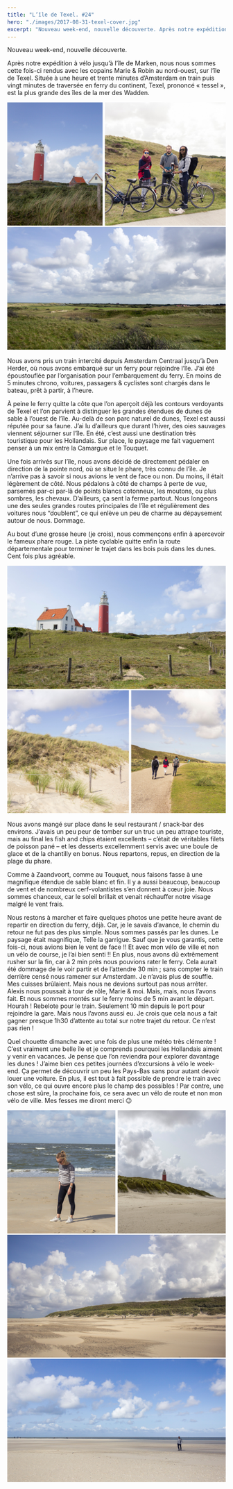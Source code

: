 ```yaml
---
title: "L’île de Texel. #24"
hero: "./images/2017-08-31-texel-cover.jpg"
excerpt: "Nouveau week-end, nouvelle découverte. Après notre expédition à vélo jusqu’à l’île de Marken, nous nous sommes cette fois-ci rendus avec les copains Marie & Robin au nord-ouest, sur l’île de Texel. Située à une heure et trente minutes d’Amsterdam en train puis vingt minutes de traversée en ferry du continent, Texel, prononcé « tessel », est la"
---
```

Nouveau week-end, nouvelle découverte.

Après notre expédition à vélo jusqu’à l’île de Marken, nous nous sommes cette fois-ci rendus avec les copains Marie & Robin au nord-ouest, sur l’île de Texel. Située à une heure et trente minutes d’Amsterdam en train puis vingt minutes de traversée en ferry du continent, Texel, prononcé « tessel », est la plus grande des îles de la mer des Wadden.

<div class="gallery">
<img alt="2017-08-31-texel-01.jpg" src="./images/2017-08-31-texel-01.jpg">
<img alt="2017-08-31-texel-02.jpg" src="./images/2017-08-31-texel-02.jpg">
</div>

Nous avons pris un train intercité depuis Amsterdam Centraal jusqu’à Den Herder, où nous avons embarqué sur un ferry pour rejoindre l’île. J’ai été époustouflée par l’organisation pour l’embarquement du ferry. En moins de 5 minutes chrono, voitures, passagers & cyclistes sont chargés dans le bateau, prêt à partir, à l’heure.

À peine le ferry quitte la côte que l’on aperçoit déjà les contours verdoyants de Texel et l’on parvient à distinguer les grandes étendues de dunes de sable à l’ouest de l’île. Au-delà de son parc naturel de dunes, Texel est aussi réputée pour sa faune. J’ai lu d’ailleurs que durant l’hiver, des oies sauvages viennent séjourner sur l’île. En été, c’est aussi une destination très touristique pour les Hollandais. Sur place, le paysage me fait vaguement penser à un mix entre la Camargue et le Touquet.

Une fois arrivés sur l’île, nous avons décidé de directement pédaler en direction de la pointe nord, où se situe le phare, très connu de l’île. Je n’arrive pas à savoir si nous avions le vent de face ou non. Du moins, il était légèrement de côté. Nous pédalons à côté de champs à perte de vue, parsemés par-ci par-là de points blancs cotonneux, les moutons, ou plus sombres, les chevaux. D’ailleurs, ça sent la ferme partout. Nous longeons une des seules grandes routes principales de l’île et régulièrement des voitures nous “doublent”, ce qui enlève un peu de charme au dépaysement autour de nous. Dommage.

Au bout d’une grosse heure (je crois), nous commençons enfin à apercevoir le fameux phare rouge. La piste cyclable quitte enfin la route départementale pour terminer le trajet dans les bois puis dans les dunes. Cent fois plus agréable.

<div class="gallery">
<img alt="2017-08-31-texel-03.jpg" src="./images/2017-08-31-texel-03.jpg">
<img alt="2017-08-31-texel-04.jpg" src="./images/2017-08-31-texel-04.jpg">
</div>

Nous avons mangé sur place dans le seul restaurant / snack-bar des environs. J’avais un peu peur de tomber sur un truc un peu attrape touriste, mais au final les fish and chips étaient excellents – c’était de véritables filets de poisson pané – et les desserts excellemment servis avec une boule de glace et de la chantilly en bonus. Nous repartons, repus, en direction de la plage du phare.

Comme à Zaandvoort, comme au Touquet, nous faisons fasse à une magnifique étendue de sable blanc et fin. Il y a aussi beaucoup, beaucoup de vent et de nombreux cerf-volantistes s’en donnent à cœur joie. Nous sommes chanceux, car le soleil brillait et venait réchauffer notre visage malgré le vent frais.

Nous restons à marcher et faire quelques photos une petite heure avant de repartir en direction du ferry, déjà. Car, je le savais d’avance, le chemin du retour ne fut pas des plus simple. Nous sommes passés par les dunes. Le paysage était magnifique, Telle la garrigue. Sauf que je vous garantis, cette fois-ci, nous avions bien le vent de face !! Et avec mon vélo de ville et non un vélo de course, je l’ai bien senti !! En plus, nous avons dû extrêmement rusher sur la fin, car à 2 min près nous pouvions rater le ferry. Cela aurait été dommage de le voir partir et de l’attendre 30 min ; sans compter le train derrière censé nous ramener sur Amsterdam. Je n’avais plus de souffle. Mes cuisses brûlaient. Mais nous ne devions surtout pas nous arrêter. Alexis nous poussait à tour de rôle, Marie & moi. Mais, mais, nous l’avons fait. Et nous sommes montés sur le ferry moins de 5 min avant le départ. Hourah ! Rebelote pour le train. Seulement 10 min depuis le port pour rejoindre la gare. Mais nous l’avons aussi eu. Je crois que cela nous a fait gagner presque 1h30 d’attente au total sur notre trajet du retour. Ce n’est pas rien !

Quel chouette dimanche avec une fois de plus une météo très clémente ! C’est vraiment une belle île et je comprends pourquoi les Hollandais aiment y venir en vacances. Je pense que l’on reviendra pour explorer davantage les dunes ! J’aime bien ces petites journées d’excursions à vélo le week-end. Ça permet de découvrir un peu les Pays-Bas sans pour autant devoir louer une voiture. En plus, il est tout à fait possible de prendre le train avec son vélo, ce qui ouvre encore plus le champ des possibles ! Par contre, une chose est sûre, la prochaine fois, ce sera avec un vélo de route et non mon vélo de ville. Mes fesses me diront merci 😉

<div class="gallery">
<img alt="2017-08-31-texel-05.jpg" src="./images/2017-08-31-texel-05.jpg">
<img alt="2017-08-31-texel-06.jpg" src="./images/2017-08-31-texel-06.jpg">
<img alt="2017-08-31-texel-07.jpg" src="./images/2017-08-31-texel-07.jpg">
</div>


